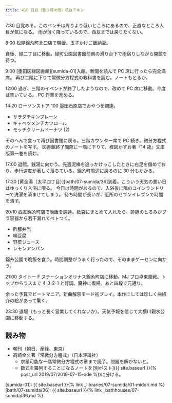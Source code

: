 ```yaml
---
title: 410 日目（曇り時々雨）私はチキン
---
```


7:30 目覚める。このベンチは周りより低いところにあるので、正直なところ人目が気になる。
雨が薄く降っているので、西友までは戻りたくない。

8:00 松屋錦糸町北口店で朝飯。玉子かけご飯納豆。

食後、緑二丁目に移動。緑町公園図書館前側の滑り台下で雨宿りしながら開館を待つ。

9:00 [墨田区緑図書館][sumida-01]入館。新聞を読んで PC 席に行ったら完全満席。
再び二階に下りて常微分方程式の教科書を読む。ノートもとるか。

12:00 過ぎ、三階のイベントが終了したようなので、改めて PC 席に移動。今度は空いている。
PC 作業を進める。

14:20 ローソンストア 100 墨田石原店でおやつを調達。

* サラダチキンプレーン
* キャベツメンチカツロール
* モッチクリームドーナツ (2)

そのへんで食って再び図書館に戻る。三階カウンター席で PC 続き。微分方程式のノートを写す。
図書館終了間際に一階に下りて、楳図かずお著『14 歳』文庫版第一巻を読む。

17:00 退館。銭湯に向かう。先週泥棒を追っかけっこしたときに右足を傷めており、歩行速度が著しく落ちている。錦糸町周辺に戻るのに 30 分もかかる。

17:30 [黄金湯（太平四丁目）][bath/07-sumida/36]到着。こういう天気の悪い日はゆっくり入浴に限る。
今日は時間があるので、入浴後に隣のコインランドリーで洗濯を済ませてしまう。
待ち時間が長いが、近所のセブンイレブンで時間を潰す。

20:10 西友錦糸町店で晩飯を調達。紙袋にまとめて入れたら、酢豚のとろみがプラ容器から若干漏れてベトつく。

* 酢豚弁当
* 絹豆腐
* 野菜ジュース
* レモンアンパン

錦糸公園で晩飯を食う。時間調整がうまく行ったので、そのままゲーセンに向かう。

21:00 タイトー F ステーションオリナス錦糸町店に移動。MJ プロ卓東風戦。トップからラスまで 4-3-2-1 と好調。魔神に復帰。あと四段で元通り。

余った予算でビートマニア。新曲解禁モード初プレイ。本作にしては珍しく曲紹介の絵があって驚く。

23:30 退場（もっと長く営業してくれないか）。天気予報を信じて大横川親水公園に移動する。

## 読み物

* 朝刊（朝日、産経、東京）
* 高崎金久著『常微分方程式』（日本評論社）
  * 求積可能な一階常微分方程式の章まで読了。問題を解かないと。
  * 数式を羅列することになるノートを[別ポスト]({{ site.baseurl }}{% post_url 2019/07/2019-07-15-ode %})に分ける。

[sumida-01]: {{ site.baseurl }}{% link _libraries/07-sumida/01-midori.md %}
[bath/07-sumida/36]: {{ site.baseurl }}{% link _bathhouses/07-sumida/36.md %}
